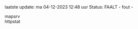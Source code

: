 laatste update: 
ma 04-12-2023 12:48   uur 
Status: FAALT - fout - 
<div class="service R">mapsrv</div><div class="service G">httpstat</div>